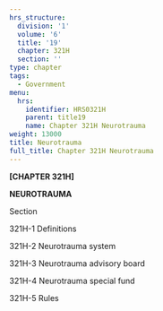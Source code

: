 ```yaml
---
hrs_structure:
  division: '1'
  volume: '6'
  title: '19'
  chapter: 321H
  section: ''
type: chapter
tags:
  - Government
menu:
  hrs:
    identifier: HRS0321H
    parent: title19
    name: Chapter 321H Neurotrauma
weight: 13000
title: Neurotrauma
full_title: Chapter 321H Neurotrauma
---
```

**[CHAPTER 321H]**

**NEUROTRAUMA**

Section

321H-1 Definitions

321H-2 Neurotrauma system

321H-3 Neurotrauma advisory board

321H-4 Neurotrauma special fund

321H-5 Rules